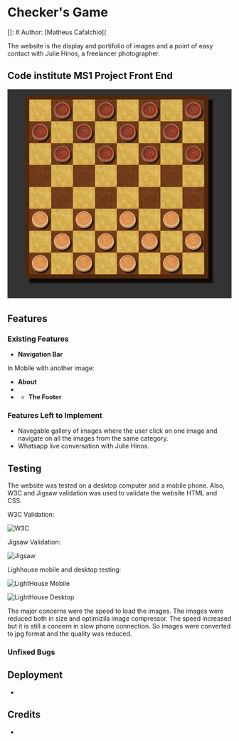 # Checker's Game

[]: # Author: [Matheus Cafalchio](

The website is the display and portifolio of images and a point of easy contact with Julie Hinos, a freelancer photographer.

## Code institute MS1 Project Front End

!["Checker's Game"](assets\images\readme_game_big.png "Checker's Game")

## Features

### Existing Features

- **Navigation Bar**

<!-- ![Carousel](assets/images/readme/landing.png) -->

In Mobile with another image:

<!-- ![Mobile](assets/images/readme/carousel_mobile.png) -->

- **About**
-
- - **The Footer**

<!-- ![Footer](assets/images/readme/footer.png) -->

### Features Left to Implement

- Navegable gallery of images where the user click on one image and navigate on all the images from the same category.
- Whatsapp live conversation with Julie Hinos.

## Testing

The website was tested on a desktop computer and a mobile phone.
Also, W3C and Jigsaw validation was used to validate the website HTML and CSS.

W3C Validation:

![W3C](assets/images/readme/W3C.png)

Jigsaw Validation:

![Jigsaw](assets/images/readme/jigsaw.png)

Lighhouse mobile and desktop testing:

![LightHouse Mobile](assets/images/readme/light_mobile.png)

![LightHouse Desktop](assets/images/readme/light_desktop.png)

The major concerns were the speed to load the images. The images were reduced both in size and optimizila image compressor. The speed increased but it is still a concern in slow phone connection.
So images were converted to jpg format and the quality was reduced.

### Unfixed Bugs

<!-- Could not find a way to make a button to return to the page after openning a full size image. -->

## Deployment

-

## Credits

-
